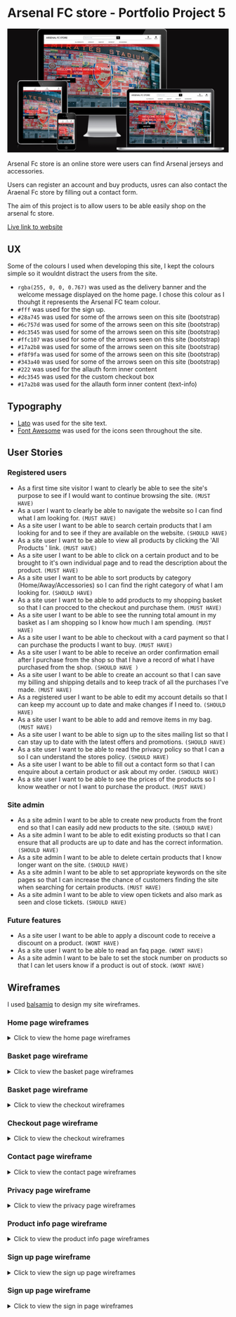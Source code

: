 # __Arsenal FC store - Portfolio Project 5__
![mockup](docs/testing/responsive.png)

Arsenal Fc store is an online store were users can find Arsenal jerseys and accessories.

Users can register an account and buy products, usres can also contact the Araenal Fc store by filling out a contact form.

The aim of this project is to allow users to be able easily shop on the arsenal fc store.

[Live link to website](https://arsenal-fc-store-9dd3251c1b46.herokuapp.com/)


## UX

Some of the colours I used when developing this site, I kept the colours simple so it wouldnt distract the users from the site.

- `rgba(255, 0, 0, 0.767)` was used as the delivery banner and the welcome message displayed on the home page. I chose this colour as I thouhgt it represents the Arsenal FC team colour.
- `#fff` was used for the sign up.
- `#28a745` was used for some of the arrows seen on this site (bootstrap)
- `#6c757d` was used for some of the arrows seen on this site (bootstrap)
- `#dc3545` was used for some of the arrows seen on this site (bootstrap)
- `#ffc107`  was used for some of the arrows seen on this site (bootstrap)
- `#17a2b8` was used for some of the arrows seen on this site (bootstrap)
- `#f8f9fa` was used for some of the arrows seen on this site (bootstrap)
- `#343a40` was used for some of the arrows seen on this site (bootstrap)
- `#222` was used for the allauth form inner content
- `#dc3545` was used for the custom checkout box
- `#17a2b8` was used for the allauth form inner content (text-info)


## Typography

- [Lato](https://fonts.google.com/) was used for the site text.
- [Font Awesome](https://fontawesome.com/) was used for the icons seen throughout the site.


## User Stories

### Registered users

- As a first time site visitor I want to clearly be able to see the site's purpose to see if I would want to continue browsing the site. `(MUST HAVE)`
- As a user I want to clearly be able to navigate the website so I can find what I am looking for. `(MUST HAVE)`
- As a site user I want to be able to search certain products that I am looking for and to see if they are available on the website. `(SHOULD HAVE)`
- As a site user I want to be able to view all products by clicking the 'All Products ' link. `(MUST HAVE)`
- As a site user I want to be able to click on a certain product and to be brought to it's own individual page and to read the description about the product. `(MUST HAVE)`
- As a site user I want to be able to sort products by category (Home/Away/Accessories) so I can find the right category of what I am looking for. `(SHOULD HAVE)`
- As a site user I want to be able to add products to my shopping basket so that I can procced to the checkout and purchase them. `(MUST HAVE)`
- As a site user I want to be able to see the running total amount in my basket as I am shopping so I know how much I am spending. `(MUST HAVE)`
- As a site user I want to be able to checkout with a card payment so that I can purchase the products I want to buy. `(MUST HAVE)`
- As a site user I want to be able to receive an order confirmation email after I purchase from the shop so that I have a record of what I have purchased from the shop. `(SHOULD HAVE )`
- As a site user I want to be able to create an account so that I can save my billing and shipping details and to keep track of all the purchases I've made. `(MUST HAVE)`
- As a registered user I want to be able to edit my account details so that I can keep my account up to date and make changes if I need to. `(SHOULD HAVE)`
- As a site user I want to be able to add and remove items in my bag. `(MUST HAVE)`
- As a site user I want to be able to sign up to the sites mailing list so that I can stay up to date with the latest offers and promotions. `(SHOULD HAVE)`
- As a site user I want to be able to read the privacy policy so that I can a so I can understand the stores policy. `(SHOULD HAVE)`
- As a site user I want to be able to fill out a contact form so that I can enquire about a certain product or ask about my order. `(SHOULD HAVE)`
- As a site user I want to be able to see the prices of the products so I know weather or not I want to purchase the product. `(MUST HAVE)`


### Site admin

- As a site admin I want to be able to create new products from the front end so that I can easily add new products to the site. `(SHOULD HAVE)`
- As a site admin I want to be able to edit existing products so that I can ensure that all products are up to date and has the correct information. `(SHOULD HAVE)`
- As a site admin I want to be able to delete certain products that I know longer want on the site. `(SHOULD HAVE)`
- As a site admin I want to be able to set appropriate keywords on the site pages so that I can increase the chance of customers finding the site when searching for certain products. `(MUST HAVE)`
- As a site admin I want to be able to view open tickets and also mark as seen and close tickets. `(SHOULD HAVE)`


### Future features

- As a site user I want to be able to apply a discount code to receive a discount on a product. `(WONT HAVE)`
- As a site user I want to be able to read an faq page. `(WONT HAVE)`
- As a site admin I want to be bale to set the stock number on products so that I can let users know if a product is out of stock. `(WONT HAVE)`


## Wireframes

I used [balsamiq](https://balsamiq.com/wireframes) to design my site wireframes.


### Home page wireframes

<details>
<summary>Click to view the home page wireframes</summary>

#### Desktop
![screenshot](docs/wireframes-and-models/wireframe-homepage-desktop.png)

</details>

### Basket page wireframe

<details>
<summary>Click to view the basket page wireframes</summary>

#### Desktop
![screenshot](docs/wireframes-and-models/wireframe-basket.png)

</details>

### Basket page wireframe

<details>
<summary>Click to view the checkout wireframes</summary>

#### Desktop
![screenshot](docs/wireframes-and-models/wireframe-checkout.png)

</details>

### Checkout page wireframe

<details>
<summary>Click to view the checkout wireframes</summary>

#### Tablet
![screenshot](docs/wireframes-and-models/wireframe-checkout-success.png)

</details>

### Contact page wireframe

<details>
<summary>Click to view the contact page wireframes</summary>

#### Mobile
![screenshot](docs/wireframes-and-models/wireframe-contact-us-mobile.png)

</details>

### Privacy page wireframe

<details>
<summary>Click to view the privacy page wireframes</summary>

#### Mobile
![screenshot](docs/wireframes-and-models/Privacy-mobile.png)

</details>

### Product info page wireframe

<details>
<summary>Click to view the product info page wireframes</summary>

#### Mobile
![screenshot](docs/wireframes-and-models/Privacy-mobile.png)

</details>

### Sign up page wireframe

<details>
<summary>Click to view the sign up page wireframes</summary>

#### Tablet
![screenshot](docs/wireframes-and-models/wireframe-signup-tablet.png)

</details>

### Sign up page wireframe

<details>
<summary>Click to view the sign in page wireframes</summary>

#### Desktop
![screenshot](docs/wireframes-and-models/wireframe-sign-in.png)

</details>
